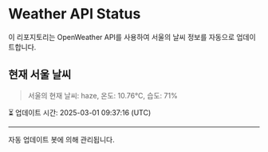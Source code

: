 
# Weather API Status

이 리포지토리는 OpenWeather API를 사용하여 서울의 날씨 정보를 자동으로 업데이트합니다.

## 현재 서울 날씨
> 서울의 현재 날씨: haze, 온도: 10.76°C, 습도: 71%

⏳ 업데이트 시간: 2025-03-01 09:37:16 (UTC)

---
자동 업데이트 봇에 의해 관리됩니다.

